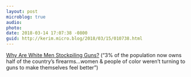 ```yaml
---
layout: post
microblog: true
audio: 
photo: 
date: 2018-03-14 17:07:38 -0800
guid: http://kerim.micro.blog/2018/03/15/010738.html
---
```

[Why Are White Men Stockpiling Guns?](http://blogs.scientificamerican.com/observations/why-are-white-men-stockpiling-guns/) (“3% of the population now owns half of the country’s firearms…women & people of color weren’t turning to guns to make themselves feel better”)

